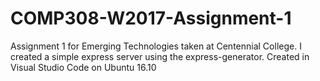 # COMP308-W2017-Assignment-1
Assignment 1 for Emerging Technologies taken at Centennial College.
I created a simple express server using the express-generator.
Created in Visual Studio Code on Ubuntu 16.10
